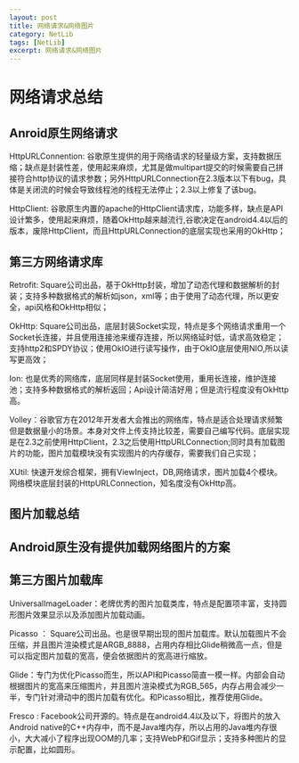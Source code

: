 ```yaml
---
layout: post
title: 网络请求&网络图片
category: NetLib
tags: [NetLib]
excerpt: 网络请求&网络图片
---
```


# 网络请求总结 #

## Anroid原生网络请求 ##

HttpURLConnention: 谷歌原生提供的用于网络请求的轻量级方案，支持数据压缩；缺点是封装性差，使用起来麻烦，尤其是做multipart提交的时候需要自己拼接符合http协议的请求参数；另外HttpURLConnection在2.3版本以下有bug，具体是关闭流的时候会导致线程池的线程无法停止；2.3以上修复了该bug。 

HttpClient: 谷歌原生内置的apache的HttpClient请求库，功能多样，缺点是API设计繁多，使用起来麻烦，随着OkHttp越来越流行,谷歌决定在android4.4以后的版本，废除HttpClient，而且HttpURLConnection的底层实现也采用的OkHttp；

## 第三方网络请求库 ##

Retrofit: Square公司出品，基于OkHttp封装，增加了动态代理和数据解析的封装；支持多种数据格式的解析如json，xml等；由于使用了动态代理，所以更安全，api风格和OkHttp相似； 

OkHttp: Square公司出品，底层封装Socket实现，特点是多个网络请求重用一个Socket长连接，并且使用连接池来缓存连接，所以网络延时低，请求高效稳定；支持http2和SPDY协议；使用OkIO进行读写操作，由于OkIO底层使用NIO,所以读写更高效；
 
Ion: 也是优秀的网络库，底层同样是封装Socket使用，重用长连接，维护连接池；支持多种数据格式的解析返回；Api设计简洁好用；但是流行程度没有OkHttp高。 

Volley：谷歌官方在2012年开发者大会推出的网络库，特点是适合处理请求频繁但是数据量小的场景。本身对文件上传支持比较差，需要自己编写代码。底层实现是在2.3之前使用HttpClient，2.3之后使用HttpURLConnection;同时具有加载图片的功能，图片加载模块没有实现图片的内存缓存，需要我们自己实现； 

XUtil: 快速开发综合框架，拥有ViewInject，DB,网络请求，图片加载4个模块。网络模块底层封装的HttpURLConnection，知名度没有OkHttp高。

## 图片加载总结 ##

## Android原生没有提供加载网络图片的方案 ##

## 第三方图片加载库 ##

UniversalImageLoader：老牌优秀的图片加载类库，特点是配置项丰富，支持圆形图片效果显示以及添加图片加载动画。
 
Picasso ： Square公司出品。也是很早期出现的图片加载库。默认加载图片不会压缩，并且图片渲染模式是ARGB_8888，占用内存相比Glide稍微高一点，但是可以指定图片加载的宽高，便会依据图片的宽高进行缩放。 

Glide：专门为优化Picasso而生，所以API和Picasso简直一模一样。内部会自动根据图片的宽高来压缩图片，并且图片渲染模式为RGB_565，内存占用会减少一半，专门针对滑动中的图片加载有优化。和Picasso相比，推荐使用Glide。 

Fresco : Facebook公司开源的。特点是在android4.4以及以下，将图片的放入Android native的C++内存中，而不是Java堆内存，所以占用的Java堆内存很小，大大减小了程序出现OOM的几率；支持WebP和Gif显示；支持多种图片的显示配置，比如圆形。